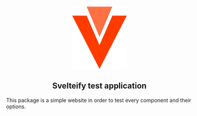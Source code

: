 <div align=center>
  <img src="./logo.png" alt="logo" width="150" />
  <h2>Svelteify test application</h2>
</div>

This package is a simple website in order to test every component and their options.
